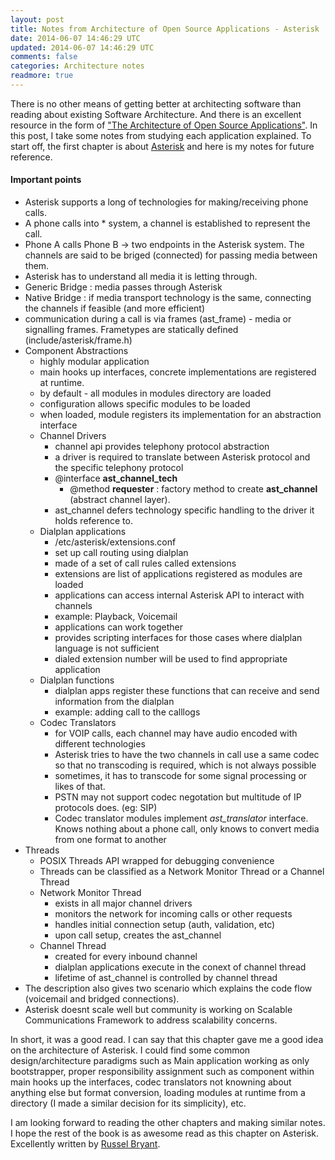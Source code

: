 ```yaml
---           
layout: post
title: Notes from Architecture of Open Source Applications - Asterisk
date: 2014-06-07 14:46:29 UTC
updated: 2014-06-07 14:46:29 UTC
comments: false
categories: Architecture notes
readmore: true
---
```


There is no other means of getting better at architecting software than reading about existing Software Architecture. And there is an excellent resource in the form of ["The Architecture of Open Source Applications"](http://aosabook.org/en/index.html). In this post, I take some notes from studying each application explained. To start off, the first chapter is about [Asterisk]("http://www.asterisk.org") and here is my notes for future reference.

#### Important points
- Asterisk supports a long of technologies for making/receiving phone calls.
- A phone calls into * system, a channel is established to represent the call.
- Phone A calls Phone B -> two endpoints in the Asterisk system. The channels are said to be briged (connected) for passing media between them.
- Asterisk has to understand all media it is letting through.
- Generic Bridge : media passes through Asterisk
- Native Bridge : if media transport technology is the same, connecting the channels if feasible (and more efficient)
- communication during a call is via frames (ast_frame) - media or signalling frames. Frametypes are statically defined (include/asterisk/frame.h)
- Component Abstractions  
	- highly modular application
	- main hooks up interfaces, concrete implementations are registered at runtime.
	- by default - all modules in modules directory are loaded
	- configuration allows specific modules to be loaded 
	- when loaded, module registers its implementation for an abstraction interface
	- Channel Drivers
		- channel api provides telephony protocol abstraction
		- a driver is required to translate between Asterisk protocol and the specific telephony protocol
		- @interface **ast_channel_tech** 
			- @method **requester** : factory method to create **ast_channel** (abstract channel layer). 
		- ast_channel defers technology specific handling to the driver it holds reference to.
	- Dialplan applications
		- /etc/asterisk/extensions.conf
		- set up call routing using dialplan
		- made of a set of call rules called extensions
		- extensions are list of applications registered as modules are loaded
		- applications can access internal Asterisk API to interact with channels
		- example: Playback, Voicemail
		- applications can work together
		- provides scripting interfaces for those cases where dialplan language is not sufficient
		- dialed extension number will be used to find appropriate application
	- Dialplan functions
		- dialplan apps register these functions that can receive and send information from the dialplan
		- example: adding call to the calllogs 
	- Codec Translators
		- for VOIP calls, each channel may have audio encoded with different technologies
		- Asterisk tries to have the two channels in call use a same codec so that no transcoding is required, which is not always possible
		- sometimes, it has to transcode for some signal processing or likes of that.
		- PSTN may not support codec negotation but multitude of IP protocols does. (eg: SIP)
		- Codec translator modules implement *ast_translator* interface. Knows nothing about a phone call, only knows to convert media from one format to another
- Threads
	- POSIX Threads API wrapped for debugging convenience
	- Threads can be classified as a Network Monitor Thread or a Channel Thread
	- Network Monitor Thread
	   - exists in all major channel drivers
	   - monitors the network for incoming calls or other requests
	   - handles initial connection setup (auth, validation, etc)
	   - upon call setup, creates the ast_channel
	- Channel Thread
	   - created for every inbound channel
	   - dialplan applications execute in the conext of channel thread
	   - lifetime of ast_channel is controlled by channel thread
- The description also gives two scenario which explains the code flow (voicemail and bridged connections).
- Asterisk doesnt scale well but community is working on Scalable Communications Framework to address scalability concerns.

In short, it was a good read. I can say that this chapter gave me a good idea on the architecture of Asterisk. I could find some common design/architecture paradigms such as Main application working as only bootstrapper, proper responsibility assignment such as component within main hooks up the interfaces, codec translators not knowning about anything else but format conversion, loading modules at runtime from a directory (I made a similar decision for its simplicity), etc.

I am looking forward to reading the other chapters and making similar notes. I hope the rest of the book is as awesome read as this chapter on Asterisk. Excellently written by [Russel Bryant](http://blog.russellbryant.net).
